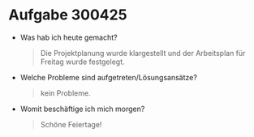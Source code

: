# Aufgabe 300425

- Was hab ich heute gemacht?

  > Die Projektplanung wurde klargestellt und der Arbeitsplan für Freitag wurde festgelegt.

- Welche Probleme sind aufgetreten/Lösungsansätze?

  > kein Probleme.

- Womit beschäftige ich mich morgen?

  > Schöne Feiertage!
